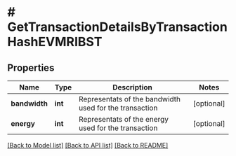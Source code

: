 # # GetTransactionDetailsByTransactionHashEVMRIBST

## Properties

Name | Type | Description | Notes
------------ | ------------- | ------------- | -------------
**bandwidth** | **int** | Representats of the bandwidth used for the transaction | [optional]
**energy** | **int** | Representats of the energy used for the transaction | [optional]

[[Back to Model list]](../../README.md#models) [[Back to API list]](../../README.md#endpoints) [[Back to README]](../../README.md)
